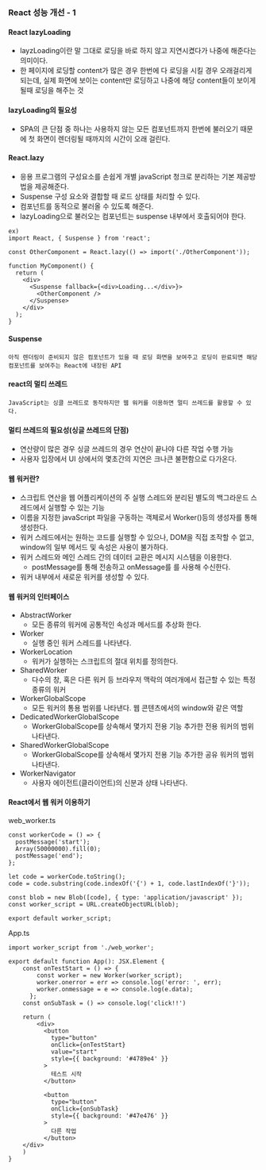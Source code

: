 ### React 성능 개선 - 1
#### React lazyLoading
* layzLoading이란 말 그대로 로딩을 바로 하지 않고 지연시켰다가 나중에 해준다는 의미이다.
* 한 페이지에 로딩할 content가 많은 경우 한번에 다 로딩을 시킬 경우 오래걸리게 되는데, 실제 화면에 보이는 content만 로딩하고 나중에 해당 content들이 보이게 될때 로딩을 해주는 것
#### lazyLoading의 필요성
* SPA의 큰 단점 중 하나는 사용하지 않는 모든 컴포넌트까지 한번에 불러오기 때문에 첫 화면이 렌더링될 때까지의 시간이 오래 걸린다.
#### React.lazy
* 응용 프로그램의 구성요소를 손쉽게 개별 javaScript 청크로 분리하는 기본 제공방법을 제공해준다.
* Suspense 구성 요소와 결합할 때 로드 상태를 처리할 수 있다.
* 컴포넌트를 동적으로 불러올 수 있도록 해준다.
* lazyLoading으로 불러오는 컴포넌트는 suspense 내부에서 호출되어야 한다.
```
ex)
import React, { Suspense } from 'react';

const OtherComponent = React.lazy(() => import('./OtherComponent'));

function MyComponent() {
  return (
    <div>
      <Suspense fallback={<div>Loading...</div>}>
        <OtherComponent />
      </Suspense>
    </div>
  );
}
```
#### Suspense
```
아직 렌더링이 준비되지 않은 컴포넌트가 있을 때 로딩 화면을 보여주고 로딩이 완료되면 해당 컴포넌트를 보여주는 React에 내장된 API
```
#### react의 멀티 쓰레드
```
JavaScript는 싱클 쓰레드로 동작하지만 웹 워커를 이용하면 멀티 쓰레드를 활용할 수 있다.
```
#### 멀티 쓰레드의 필요성(싱글 쓰레드의 단점)
* 연산량이 많은 경우 싱글 쓰레드의 경우 연산이 끝나야 다른 작업 수행 가능
* 사용자 입장에서 UI 상에서의 몇초간의 지연은 크나큰 불편함으로 다가온다.
#### 웹 워커란?
* 스크립트 연산을 웹 어플리케이션의 주 실행 스레드와 분리된 별도의 백그라운드 스레드에서 실행할 수 있는 기능
* 이름을 지정한 javaScript 파일을 구동하는 객체로서 Worker()등의 생성자를 통해 생성한다.
* 워커 스레드에서는 원하는 코드를 실행할 수 있으나, DOM을 직접 조작할 수 없고, window의 일부 메서드 및 속성은 사용이 불가하다.
* 워커 스레드와 메인 스레드 간의 데이터 교환은 메시지 시스템을 이용한다.
  * postMessage를 통해 전송하고 onMessage를 를 사용해 수신한다.
* 워커 내부에서 새로운 워커를 생성할 수 있다.
#### 웹 워커의 인터페이스
* AbstractWorker
  * 모든 종류의 워커에 공통적인 속성과 메서드를 추상화 한다.
* Worker
  * 실행 중인 워커 스레드를 나타낸다.
* WorkerLocation
  * 워커가 실행하는 스크립트의 절대 위치를 정의한다.
* SharedWorker
  * 다수의 창, 혹은 다른 워커 등 브라우저 맥락의 여러개에서 접근할 수 있는 특정 종류의 워커
* WorkerGlobalScope
  * 모든 워커의 통용 범위를 나타낸다. 웹 콘텐츠에서의 window와 같은 역할
* DedicatedWorkerGlobalScope
  * WorkerGlobalScope를 상속해서 몇가지 전용 기능 추가한 전용 워커의 범위 나타낸다.
* SharedWorkerGlobalScope
  * WorkerGlobalScope를 상속해서 몇가지 전용 기능 추가한 공유 워커의 범위 나타낸다.
* WorkerNavigator
  * 사용자 에이전트(클라이언트)의 신분과 상태 나타낸다.
#### React에서 웹 워커 이용하기
web_worker.ts
```
const workerCode = () => {
  postMessage('start');
  Array(50000000).fill(0);
  postMessage('end');
};

let code = workerCode.toString();
code = code.substring(code.indexOf('{') + 1, code.lastIndexOf('}'));

const blob = new Blob([code], { type: 'application/javascript' });
const worker_script = URL.createObjectURL(blob);

export default worker_script;
```
App.ts
```
import worker_script from './web_worker';

export default function App(): JSX.Element {
    const onTestStart = () => {
        const worker = new Worker(worker_script);
        worker.onerror = err => console.log('error: ', err);
        worker.onmessage = e => console.log(e.data);
      };
    const onSubTask = () => console.log('click!!')
    
	return (
    	<div>
          <button
            type="button"
            onClick={onTestStart}
            value="start"
            style={{ background: '#4789e4' }}
          >
            테스트 시작
          </button>
          
          <button
            type="button"
            onClick={onSubTask}
            style={{ background: '#47e476' }}
          >
            다른 작업
          </button>
    </div>
    )
}
```
